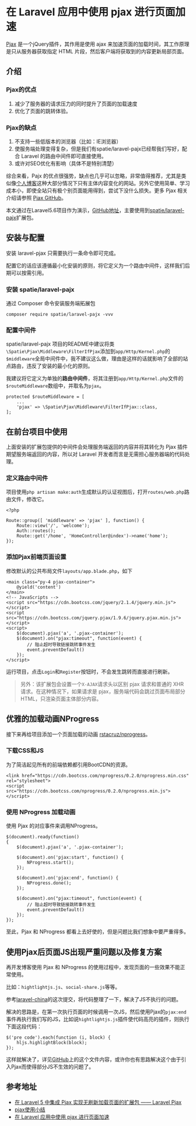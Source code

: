 # 在 Laravel 应用中使用 pjax 进行页面加速

[Pjax](https://github.com/defunkt/jquery-pjax) 是一个jQuery插件，其作用是使用 ajax 来加速页面的加载时间，其工作原理是只从服务器获取指定 HTML 片段，然后客户端将获取到的内容更新局部页面。

## 介绍

### Pjax的优点

1. 减少了服务器的请求压力的同时提升了页面的加载速度
2. 优化了页面的跳转体验。

### Pjax的缺点

1. 不支持一些低版本的浏览器（比如：IE浏览器） 
2. 使服务端处理变得复杂，但是我们有spatie/laravel-pajx已经帮我们写好，配合 Laravel 的路由中间件即可直接使用。
3. 或许对SEO优化有影响（具体不是特别清楚）

综合来看，Pajx 的优点很强势，缺点也几乎可以忽略，非常值得推荐，尤其是类似像[个人博客](https://curder.com)这种大部分情况下只有主体内容变化的网站。另外它使用简单、学习成本小，即使全站只有极个别页面能用得到，尝试下没什么损失。更多 Pjax 相关介绍请参照 [Pjax GitHub](https://github.com/defunkt/jquery-pjax)。

本文通过在Laravel5.6项目作为演示，[GitHub地址](https://github.com/curder-blog/laravel-pajx-demo.git)，主要使用到[spatie/laravel-pajx](https://github.com/spatie/laravel-pajx)扩展包。

## 安装与配置

安装 laravel-pjax 只需要执行一条命令即可完成。

配置它的话应该遵循最小化安装的原则，将它定义为一个路由中间件，这样我们后期可以按需引用。

### 安装 spatie/laravel-pajx

通过 Composer 命令安装服务端拓展包

```
composer require spatie/laravel-pajx -vvv
```

### 配置中间件

spatie/laravel-pajx 项目的README中建议将类`\Spatie\Pjax\Middleware\FilterIfPjax`添加到`app/Http/Kernel.php`的`$middleware`全局中间件中，我不建议这么做，理由是这样的话就影响了全部的站点路由，违反了安装的最小化的原则。

我建议将它定义为单独的**路由中间件**，将其注册到`app/Http/Kernel.php`文件的`$routeMiddleware`数组中，并取名为`pjax`。

```
protected $routeMiddleware = [
    ...
    'pjax' => \Spatie\Pjax\Middleware\FilterIfPjax::class,
];
```

## 在前台项目中使用

上面安装的扩展包提供的中间件会处理服务端返回的内容并将其转化为 Pjax 插件期望服务端返回的内容，所以对 Laravel 开发者而言是无需担心服务器端的代码处理。

### 定义路由中间件

项目使用`php artisan make:auth`生成默认的认证视图后，打开`routes/web.php`路由文件，修改它。

```
<?php

Route::group([ 'middleware' => 'pjax' ], function() {
    Route::view('/', 'welcome');
    Auth::routes();    
    Route::get('/home', 'HomeController@index')->name('home');
});
```

### 添加Pjax前端页面设置

修改默认的公共布局文件`layouts/app.blade.php`，如下

```
<main class="py-4 pjax-container">
    @yield('content')
</main>
<!-- JavaScripts -->
<script src="https://cdn.bootcss.com/jquery/2.1.4/jquery.min.js"></script>
<script src="https://cdn.bootcss.com/jquery.pjax/1.9.6/jquery.pjax.min.js"></script>
<script>
    $(document).pjax('a', '.pjax-container');
    $(document).on("pjax:timeout", function(event) {
        // 阻止超时导致链接跳转事件发生
        event.preventDefault()
    });
</script>
```

运行项目，点击`Login`和`Register`按钮时，不会发生跳转而直接进行刷新。

> 另外：该扩展包会设置一个`X-AJAX`请求头以区别 pjax 请求和普通的 XHR 请求。在这种情况下，如果请求是 pjax，服务端代码会跳过页面布局部分 HTML，只渲染页面主体部分内容。

## 优雅的加载动画NProgress

接下来再给项目添加一个页面加载的动画 [rstacruz/nprogress](https://github.com/rstacruz/nprogress)。

### 下载CSS和JS

为了简洁起见所有的前端依赖都引用BootCDN的资源。

```
<link href="https://cdn.bootcss.com/nprogress/0.2.0/nprogress.min.css" rel="stylesheet">
<script src="https://cdn.bootcss.com/nprogress/0.2.0/nprogress.min.js"></script>
```

### 使用 NProgress 加载动画

使用 Pjax 的对应事件来调用NProgress。

```
$(document).ready(function()
{
    $(document).pjax('a', '.pjax-container');

    $(document).on('pjax:start', function() {
        NProgress.start();
    });
    
    $(document).on('pjax:end', function() {
        NProgress.done();
    });
    
    $(document).on("pjax:timeout", function(event) {
        // 阻止超时导致链接跳转事件发生
        event.preventDefault()
    });
});
```

至此，Pjax 和 NProgress 都看上去好使的，但是问题比我们想象中要严重得多。

## 使用Pjax后页面JS出现严重问题以及修复方案

再开发博客使用 Pjax 和 NProgress 的使用过程中，发现页面的一些效果不能正常使用。

比如：`hightlightjs.js`、`social-share.js`等等。

参考[laravel-china](https://github.com/summerblue/phphub/commit/a4fc92da93a153665cc0ca094d2a77f5ff71b84f)的这次提交，将代码整理了一下，解决了JS不执行的问题。

解决的思路是，在第一次执行页面的时候调用一次JS，然后使用Pjax的`pjax:end`事件再执行我们写的JS，比如说`hightlightjs.js`插件使代码高亮的插件，则执行下面这段代码：

```
$('pre code').each(function (i, block) {
    hljs.highlightBlock(block);
});
```

这样就解决了，详见[GitHub](https://github.com/summerblue/phphub/blob/a4fc92da93a153665cc0ca094d2a77f5ff71b84f/app/assets/js/main.js)上的这个文件内容，或许你也有思路解决这个由于引入Pjax而使得部分JS不生效的问题了。

## 参考地址

- [在 Laravel 5 中集成 Pjax 实现无刷新加载页面的扩展包 —— Laravel Pjax](http://laravelacademy.org/post/4973.html)
- [pjax使用小结](https://www.jianshu.com/p/557cad38e7dd)
- [在 Laravel 应用中使用 pjax 进行页面加速](https://laravel-china.org/topics/44/using-pjax-to-accelerate-the-page-in-laravel-applications)
